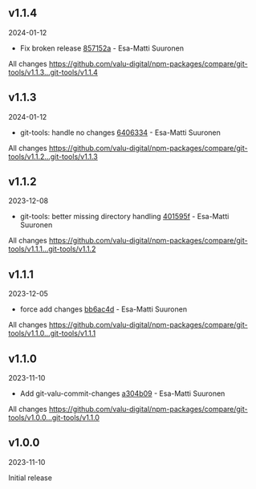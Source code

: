 ## v1.1.4

2024-01-12

-   Fix broken release [857152a](https://github.com/valu-digital/npm-packages/commit/857152a) - Esa-Matti Suuronen

All changes https://github.com/valu-digital/npm-packages/compare/git-tools/v1.1.3...git-tools/v1.1.4

## v1.1.3

2024-01-12

-   git-tools: handle no changes [6406334](https://github.com/valu-digital/npm-packages/commit/6406334) - Esa-Matti Suuronen

All changes https://github.com/valu-digital/npm-packages/compare/git-tools/v1.1.2...git-tools/v1.1.3

## v1.1.2

2023-12-08

-   git-tools: better missing directory handling [401595f](https://github.com/valu-digital/npm-packages/commit/401595f) - Esa-Matti Suuronen

All changes https://github.com/valu-digital/npm-packages/compare/git-tools/v1.1.1...git-tools/v1.1.2

## v1.1.1

2023-12-05

-   force add changes [bb6ac4d](https://github.com/valu-digital/npm-packages/commit/bb6ac4d) - Esa-Matti Suuronen

All changes https://github.com/valu-digital/npm-packages/compare/git-tools/v1.1.0...git-tools/v1.1.1

## v1.1.0

2023-11-10

-   Add git-valu-commit-changes [a304b09](https://github.com/valu-digital/npm-packages/commit/a304b09) - Esa-Matti Suuronen

All changes https://github.com/valu-digital/npm-packages/compare/git-tools/v1.0.0...git-tools/v1.1.0

## v1.0.0

2023-11-10

Initial release
